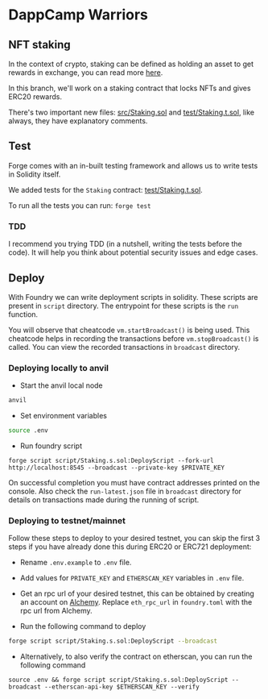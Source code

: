 # DappCamp Warriors

## NFT staking

In the context of crypto, staking can be defined as holding an asset to get rewards in exchange, you can read more [here](https://www.coinbase.com/learn/crypto-basics/what-is-staking).

In this branch, we'll work on a staking contract that locks NFTs and gives ERC20 rewards.

There's two important new files: [src/Staking.sol](src/Staking.sol) and [test/Staking.t.sol](test/Staking.t.sol), like always, they have explanatory comments.

## Test

Forge comes with an in-built testing framework and allows us to write tests in Solidity itself.

We added tests for the `Staking` contract: [test/Staking.t.sol](test/Staking.t.sol).

To run all the tests you can run:
`forge test`

### TDD

I recommend you trying TDD (in a nutshell, writing the tests before the code). It will help you think about potential security issues and edge cases.

## Deploy

With Foundry we can write deployment scripts in solidity. These scripts are present in `script` directory. The entrypoint for these scripts is the `run` function.

You will observe that cheatcode `vm.startBroadcast()` is being used. This cheatcode helps in recording the transactions before `vm.stopBroadcast()` is called. You can view the recorded transactions in `broadcast` directory.

### Deploying locally to anvil

* Start the anvil local node

```bash
anvil
```

* Set environment variables

```bash
source .env 
```

* Run foundry script

```
forge script script/Staking.s.sol:DeployScript --fork-url http://localhost:8545 --broadcast --private-key $PRIVATE_KEY
```

On successful completion you must have contract addresses printed on the console. Also check the `run-latest.json` file in `broadcast` directory for details on transactions made during the running of script.

### Deploying to testnet/mainnet

Follow these steps to deploy to your desired testnet, you can skip the first 3 steps if you have already done this during ERC20 or ERC721 deployment:

* Rename `.env.example` to `.env` file.

* Add values for `PRIVATE_KEY` and `ETHERSCAN_KEY` variables in `.env` file.

* Get an rpc url of your desired testnet, this can be obtained by creating an account on [Alchemy](https://www.alchemy.com/). Replace `eth_rpc_url` in `foundry.toml` with the rpc url from Alchemy.

* Run the following command to deploy

```bash
forge script script/Staking.s.sol:DeployScript --broadcast
```

* Alternatively, to also verify the contract on etherscan, you can run the following command

```
source .env && forge script script/Staking.s.sol:DeployScript --broadcast --etherscan-api-key $ETHERSCAN_KEY --verify
```
